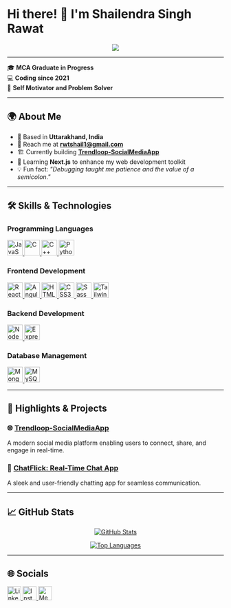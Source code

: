 # Hi there! 👋 I'm Shailendra Singh Rawat

<p align="center">
  <a href="https://github.com/DenverCoder1/readme-typing-svg">
    <img src="https://readme-typing-svg.herokuapp.com/?lines=MERN+Stack+Developer;Always+Curious+to+Learn;Passionate+about+Technology&center=true&color=800080">
  </a>
</p>

---

🎓 **MCA Graduate in Progress**  
💻 **Coding since 2021**  
🚀 **Self Motivator and Problem Solver**

---

## 🌍 About Me

- 🏡 Based in **Uttarakhand, India**
- 📩 Reach me at **[rwtshail1@gmail.com](mailto:rwtshail1@gmail.com)**
- 🏗️ Currently building **[Trendloop-SocialMediaApp](https://github.com/sahil1-rawat/Trendloop-SocialMediaApp)**
- 🚀 Learning **Next.js** to enhance my web development toolkit
- 💡 Fun fact: *"Debugging taught me patience and the value of a semicolon."*

---

## 🛠️ Skills & Technologies

### **Programming Languages**
<p align="left">
  <a href="https://developer.mozilla.org/en-US/docs/Web/JavaScript" target="_blank" rel="noreferrer">
    <img src="https://raw.githubusercontent.com/danielcranney/readme-generator/main/public/icons/skills/javascript-colored.svg" width="36" height="36" alt="JavaScript" />
  </a>
  <a href="https://docs.microsoft.com/en-us/cpp/?view=msvc-170" target="_blank" rel="noreferrer">
    <img src="https://raw.githubusercontent.com/danielcranney/readme-generator/main/public/icons/skills/c-colored.svg" width="36" height="36" alt="C" />
  </a>
  <a href="https://docs.microsoft.com/en-us/cpp/?view=msvc-170" target="_blank" rel="noreferrer">
    <img src="https://raw.githubusercontent.com/danielcranney/readme-generator/main/public/icons/skills/cplusplus-colored.svg" width="36" height="36" alt="C++" />
  </a>
  <a href="https://www.python.org/" target="_blank" rel="noreferrer">
    <img src="https://raw.githubusercontent.com/danielcranney/readme-generator/main/public/icons/skills/python-colored.svg" width="36" height="36" alt="Python" />
  </a>
</p>

### **Frontend Development**
<p align="left">
  <a href="https://reactjs.org/" target="_blank" rel="noreferrer">
    <img src="https://raw.githubusercontent.com/danielcranney/readme-generator/main/public/icons/skills/react-colored.svg" width="36" height="36" alt="React" />
  </a>
  <a href="https://angular.io/" target="_blank" rel="noreferrer">
    <img src="https://raw.githubusercontent.com/danielcranney/readme-generator/main/public/icons/skills/angularjs-colored.svg" width="36" height="36" alt="Angular" />
  </a>
  <a href="https://developer.mozilla.org/en-US/docs/Glossary/HTML5" target="_blank" rel="noreferrer">
    <img src="https://raw.githubusercontent.com/danielcranney/readme-generator/main/public/icons/skills/html5-colored.svg" width="36" height="36" alt="HTML5" />
  </a>
  <a href="https://www.w3.org/TR/CSS/#css" target="_blank" rel="noreferrer">
    <img src="https://raw.githubusercontent.com/danielcranney/readme-generator/main/public/icons/skills/css3-colored.svg" width="36" height="36" alt="CSS3" />
  </a>
  <a href="https://sass-lang.com/" target="_blank" rel="noreferrer">
    <img src="https://raw.githubusercontent.com/danielcranney/readme-generator/main/public/icons/skills/sass-colored.svg" width="36" height="36" alt="Sass" />
  </a>
  <a href="https://tailwindcss.com/" target="_blank" rel="noreferrer">
    <img src="https://raw.githubusercontent.com/danielcranney/readme-generator/main/public/icons/skills/tailwindcss-colored.svg" width="36" height="36" alt="TailwindCSS" />
  </a>
</p>

### **Backend Development**
<p align="left">
  <a href="https://nodejs.org/en/" target="_blank" rel="noreferrer">
    <img src="https://raw.githubusercontent.com/danielcranney/readme-generator/main/public/icons/skills/nodejs-colored.svg" width="36" height="36" alt="NodeJS" />
  </a>
  <a href="https://expressjs.com/" target="_blank" rel="noreferrer">
    <img src="https://raw.githubusercontent.com/danielcranney/readme-generator/main/public/icons/skills/express-colored.svg" width="36" height="36" alt="Express" />
  </a>
</p>

### **Database Management**
<p align="left">
  <a href="https://www.mongodb.com/" target="_blank" rel="noreferrer">
    <img src="https://raw.githubusercontent.com/danielcranney/readme-generator/main/public/icons/skills/mongodb-colored.svg" width="36" height="36" alt="MongoDB" />
  </a>
  <a href="https://www.mysql.com/" target="_blank" rel="noreferrer">
    <img src="https://raw.githubusercontent.com/danielcranney/readme-generator/main/public/icons/skills/mysql-colored.svg" width="36" height="36" alt="MySQL" />
  </a>
</p>

---

## 🌟 Highlights & Projects

### **🌐 [Trendloop-SocialMediaApp](https://github.com/sahil1-rawat/Trendloop-SocialMediaApp)**
A modern social media platform enabling users to connect, share, and engage in real-time.

### **💬 [ChatFlick: Real-Time Chat App](https://github.com/sahil1-rawat/ChatFlick--Chatting-App)**
A sleek and user-friendly chatting app for seamless communication.

---

## 📈 GitHub Stats

<p align="center">
  <a href="http://www.github.com/sahil1-rawat">
    <img src="https://github-readme-stats.vercel.app/api?username=sahil1-rawat&show_icons=true&hide=stars,prs,issues,contribs&title_color=ef4444&text_color=0891b2&icon_color=a855f7&bg_color=ffffff&hide_border=true&show_icons=true" alt="GitHub Stats" />
  </a>
</p>

<p align="center">
  <a href="https://github.com/sahil1-rawat">
    <img src="https://github-readme-stats.vercel.app/api/top-langs/?username=sahil1-rawat&langs_count=10&title_color=ef4444&text_color=0891b2&icon_color=a855f7&bg_color=ffffff&hide_border=true&locale=en&custom_title=Top%20%Languages" alt="Top Languages" />
  </a>
</p>

---

## 🌐 Socials

<p align="left">
  <a href="https://www.linkedin.com/in/shailendra-singh-rawat-398965171" target="_blank" rel="noreferrer">
    <img src="https://raw.githubusercontent.com/danielcranney/readme-generator/main/public/icons/socials/linkedin.svg" width="32" height="32" alt="LinkedIn" />
  </a>
  <a href="http://www.instagram.com/shailendra19254" target="_blank" rel="noreferrer">
    <img src="https://raw.githubusercontent.com/danielcranney/readme-generator/main/public/icons/socials/instagram.svg" width="32" height="32" alt="Instagram" />
  </a>
  <a href="http://www.medium.com/@rwtshail1" target="_blank" rel="noreferrer">
    <img src="https://raw.githubusercontent.com/danielcranney/readme-generator/main/public/icons/socials/medium.svg" width="32" height="32" alt="Medium" />
  </a>
</p>
